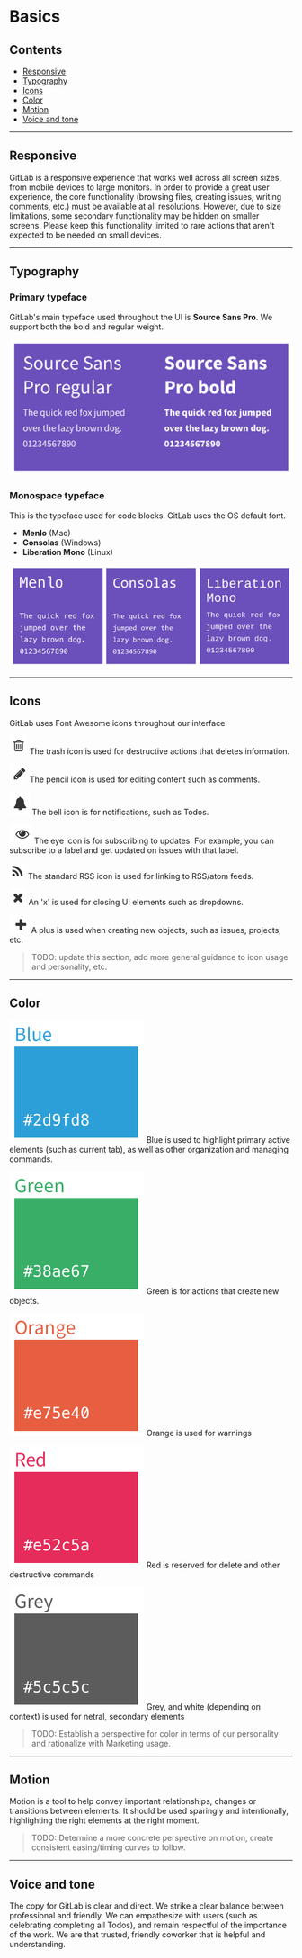 # Basics

## Contents
* [Responsive](#responsive)
* [Typography](#typography)
* [Icons](#icons)
* [Color](#color)
* [Motion](#motion)
* [Voice and tone](#voice-and-tone)

---

## Responsive
GitLab is a responsive experience that works well across all screen sizes, from mobile devices to large monitors. In order to provide a great user experience, the core functionality (browsing files, creating issues, writing comments, etc.) must be available at all resolutions. However, due to size limitations, some secondary functionality may be hidden on smaller screens. Please keep this functionality limited to rare actions that aren't expected to be needed on small devices.

---

## Typography
### Primary typeface
GitLab's main typeface used throughout the UI is **Source Sans Pro**. We support both the bold and regular weight.

![Source Sans Pro sample](img/sourcesanspro-sample.png)


### Monospace typeface
This is the typeface used for code blocks. GitLab uses the OS default font.
- **Menlo** (Mac)
- **Consolas** (Windows)
- **Liberation Mono** (Linux)

![Monospace font sample](img/monospacefont-sample.png)

---

## Icons
GitLab uses Font Awesome icons throughout our interface.

![Trash icon](img/icon-trash.png)
The trash icon is used for destructive actions that deletes information.

![Edit icon](img/icon-edit.png)
The pencil icon is used for editing content such as comments.

![Notification icon](img/icon-notification.png)
The bell icon is for notifications, such as Todos.

![Subscribe icon](img/icon-subscribe.png)
The eye icon is for subscribing to updates. For example, you can subscribe to a label and get updated on issues with that label.

![RSS icon](img/icon-rss.png)
The standard RSS icon is used for linking to RSS/atom feeds.

![Close icon](img/icon-close.png)
An 'x' is used for closing UI elements such as dropdowns.

![Add icon](img/icon-add.png)
A plus is used when creating new objects, such as issues, projects, etc.

> TODO: update this section, add more general guidance to icon usage and personality, etc.

---

## Color

![Blue](img/color-blue.png)
Blue is used to highlight primary active elements (such as current tab), as well as other organization and managing commands.

![Green](img/color-green.png)
Green is for actions that create new objects.

![Orange](img/color-orange.png)
Orange is used for warnings

![Red](img/color-red.png)
Red is reserved for delete and other destructive commands

![Grey](img/color-grey.png)
Grey, and white (depending on context) is used for netral, secondary elements

> TODO: Establish a perspective for color in terms of our personality and rationalize with Marketing usage.

---

## Motion

Motion is a tool to help convey important relationships, changes or transitions between elements. It should be used sparingly and intentionally, highlighting the right elements at the right moment.

> TODO: Determine a more concrete perspective on motion, create consistent easing/timing curves to follow.

---

## Voice and tone

The copy for GitLab is clear and direct. We strike a clear balance between professional and friendly. We can empathesize with users (such as celebrating completing all Todos), and remain respectful of the importance of the work. We are that trusted, friendly coworker that is helpful and understanding.
